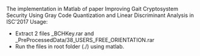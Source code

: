 The implementation in Matlab of paper Improving Gait Cryptosystem Security Using Gray Code Quantization and Linear Discriminant Analysis in ISC'2017
Usage:
- Extract 2 files _BCHKey.rar and _PreProcessedData/38_USERS_FREE_ORIENTATION.rar
- Run the files in root folder (./) using matlab.

